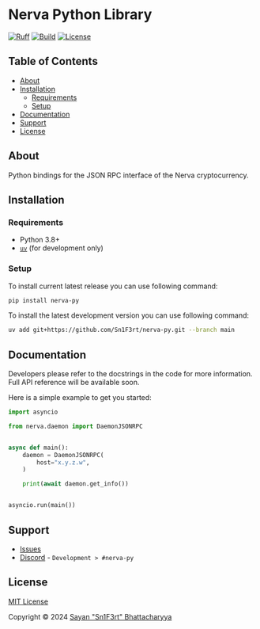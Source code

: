 # Nerva Python Library

[![Ruff](https://github.com/Sn1F3rt/nerva-py/actions/workflows/ruff.yml/badge.svg)](https://github.com/Sn1F3rt/nerva-py/actions/workflows/ruff.yml)
[![Build](https://github.com/Sn1F3rt/nerva-py/actions/workflows/build.yml/badge.svg)](https://github.com/Sn1F3rt/nerva-py/actions/workflows/build.yml)
[![License](https://img.shields.io/github/license/Sn1F3rt/nerva-py)](LICENSE)

## Table of Contents

- [About](#about)
- [Installation](#installation)
    * [Requirements](#requirements)
    * [Setup](#setup)
- [Documentation](#documentation)
- [Support](#support)
- [License](#license)

## About

Python bindings for the JSON RPC interface of the Nerva cryptocurrency.

## Installation

### Requirements

- Python 3.8+
- [`uv`](https://docs.astral.sh/uv/) (for development only)

### Setup

To install current latest release you can use following command:
```sh
pip install nerva-py
```

To install the latest development version you can use following command:
```sh
uv add git+https://github.com/Sn1F3rt/nerva-py.git --branch main
```

## Documentation

Developers please refer to the docstrings in the code for more information. Full API reference will be available soon.

Here is a simple example to get you started:

```python
import asyncio

from nerva.daemon import DaemonJSONRPC


async def main():
    daemon = DaemonJSONRPC(
        host="x.y.z.w",
    )

    print(await daemon.get_info())


asyncio.run(main())
```

## Support

- [Issues](https://github.com/Sn1F3rt/nerva-py/issues)
- [Discord](https://discord.gg/ufysfvcFwe) - `Development > #nerva-py`

## License

[MIT License](LICENSE)

Copyright &copy; 2024 [Sayan "Sn1F3rt" Bhattacharyya](https://sn1f3rt.dev)
